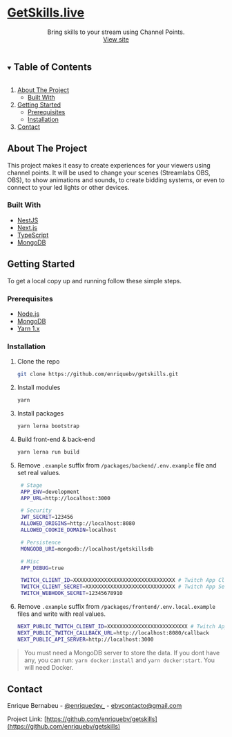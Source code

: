<p align="center">
  <a href="https://github.com/enriquebv/getskills">
    <h1>GetSkills.live</h1>
  </a>

  <p align="center">
    Bring skills to your stream using Channel Points.
    <br />
    <a href="https://getskills.live">View site</a>
  </p>
</p>

<!-- TABLE OF CONTENTS -->
<details open="open">
  <summary><h2 style="display: inline-block">Table of Contents</h2></summary>
  <ol>
    <li>
      <a href="#about-the-project">About The Project</a>
      <ul>
        <li><a href="#built-with">Built With</a></li>
      </ul>
    </li>
    <li>
      <a href="#getting-started">Getting Started</a>
      <ul>
        <li><a href="#prerequisites">Prerequisites</a></li>
        <li><a href="#installation">Installation</a></li>
      </ul>
    </li>
    <li><a href="#contact">Contact</a></li>
  </ol>
</details>

## About The Project

This project makes it easy to create experiences for your viewers using channel points. It will be used to change your scenes (Streamlabs OBS, OBS), to show animations and sounds, to create bidding systems, or even to connect to your led lights or other devices.

### Built With

- [NestJS](https://nestjs.com/)
- [Next.js](https://nextjs.com/)
- [TypeScript](https://www.typescriptlang.org/)
- [MongoDB](https://www.mongodb.com/)

## Getting Started

To get a local copy up and running follow these simple steps.

### Prerequisites

- [Node.js](https://nodejs.org/)
- [MongoDB](https://www.mongodb.com/)
- [Yarn 1.x](https://classic.yarnpkg.com)

### Installation

1. Clone the repo
   ```sh
   git clone https://github.com/enriquebv/getskills.git
   ```
2. Install modules
   ```sh
   yarn
   ```
3. Install packages
   ```sh
   yarn lerna bootstrap
   ```
4. Build front-end & back-end
   ```sh
   yarn lerna run build
   ```
5. Remove `.example` suffix from `/packages/backend/.env.example` file and set real values.

   ```bash
    # Stage
    APP_ENV=development
    APP_URL=http://localhost:3000

    # Security
    JWT_SECRET=123456
    ALLOWED_ORIGINS=http://localhost:8080
    ALLOWED_COOKIE_DOMAIN=localhost

    # Persistence
    MONGODB_URI=mongodb://localhost/getskillsdb

    # Misc
    APP_DEBUG=true

    TWITCH_CLIENT_ID=XXXXXXXXXXXXXXXXXXXXXXXXXXXXXXXXX # Twitch App Client ID
    TWITCH_CLIENT_SECRET=XXXXXXXXXXXXXXXXXXXXXXXXXXXXX # Twitch App Secret
    TWITCH_WEBHOOK_SECRET=12345678910
   ```

6. Remove `.example` suffix from `/packages/frontend/.env.local.example` files and write with real values.
   ```bash
   NEXT_PUBLIC_TWITCH_CLIENT_ID=XXXXXXXXXXXXXXXXXXXXXXXXXX # Twitch App Client ID
   NEXT_PUBLIC_TWITCH_CALLBACK_URL=http://localhost:8080/callback
   NEXT_PUBLIC_API_SERVER=http://localhost:3000
   ```

> You must need a MongoDB server to store the data. If you dont have any, you can run: `yarn docker:install` and `yarn docker:start`. You will need Docker.

<!-- CONTACT -->

## Contact

Enrique Bernabeu - [@enriquedev\_](https://twitter.com/enriquedev_) - ebvcontacto@gmail.com

Project Link: [https://github.com/enriquebv/getskills](https://github.com/enriquebv/getskills)
